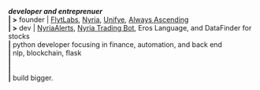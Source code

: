 <p>
  <b><i>developer and entreprenuer</i></b><br>
  <b>| ></b> founder | <a href='https://FlytLaboratories.com'>FlytLabs</a>, <a href='https://nyriabot.io'>Nyria</a>, <a href='https://Unifye.me'>Unifye</a>, <a href='https://www.alwaysascending.io'>Always Ascending</a><br>
  <b>| ></b>   dev   | <a href='https://twitter.com/nyriaalerts'>NyriaAlerts</a>, <a href='https://twitter.com/botnyria'>Nyria Trading Bot</a>, <a href'https://github.com/xozxro/Eros'>Eros Language</a>, and DataFinder for stocks<br>
<b>|</b> python developer focusing in finance, automation, and back end<br>
<b>|</b> nlp, blockchain, flask<br>
<b>|</b> <br>
<b>|</b> <br>
<b>|</b> build bigger.<br>
</p>
